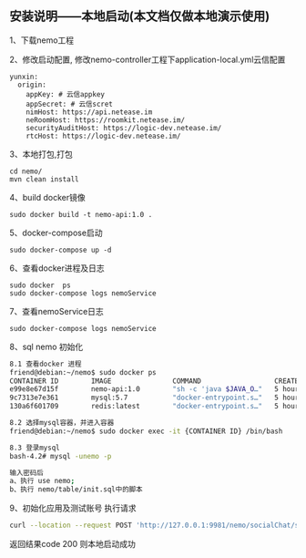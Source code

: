 ## 安装说明——本地启动(本文档仅做本地演示使用)
1、下载nemo工程

2、修改启动配置, 修改nemo-controller工程下application-local.yml云信配置
```
yunxin:
  origin:
    appKey: # 云信appkey
    appSecret: # 云信scret
    nimHost: https://api.netease.im
    neRoomHost: https://roomkit.netease.im/
    securityAuditHost: https://logic-dev.netease.im/
    rtcHost: https://logic-dev.netease.im/
```
3、本地打包,打包
```
cd nemo/
mvn clean install
```
4、build docker镜像
```
sudo docker build -t nemo-api:1.0 .
```
5、docker-compose启动
```
sudo docker-compose up -d
```
6、查看docker进程及日志
```
sudo docker  ps
sudo docker-compose logs nemoService
```
7、查看nemoService日志
```
sudo docker-compose logs nemoService
```
8、sql nemo 初始化
```bash
8.1 查看docker 进程
friend@debian:~/nemo$ sudo docker ps
CONTAINER ID        IMAGE               COMMAND                  CREATED             STATUS              PORTS                               NAMES
e99e8e67d15f        nemo-api:1.0        "sh -c 'java $JAVA_O…"   5 hours ago         Up 5 hours          0.0.0.0:9981->9981/tcp              nemo
9c7313e7e361        mysql:5.7           "docker-entrypoint.s…"   5 hours ago         Up 5 hours          0.0.0.0:3306->3306/tcp, 33060/tcp   nemo-mysql-1
130a6f601709        redis:latest        "docker-entrypoint.s…"   5 hours ago         Up 5 hours          0.0.0.0:6379->6379/tcp              nemo-redis-1

8.2 选择mysql容器，并进入容器
friend@debian:~/nemo$ sudo docker exec -it {CONTAINER ID} /bin/bash

8.3 登录mysql
bash-4.2# mysql -unemo -p

输入密码后
a、执行 use nemo;
b、执行 nemo/table/init.sql中的脚本
```
9、初始化应用及测试账号
执行请求
```bash
curl --location --request POST 'http://127.0.0.1:9981/nemo/socialChat/server/user/initOneToOne' --data-raw '';
```
返回结果code 200 则本地启动成功